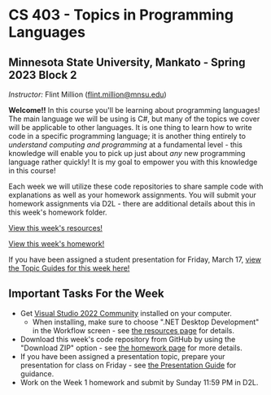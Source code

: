 # CS 403 - Topics in Programming Languages

## Minnesota State University, Mankato - Spring 2023 Block 2

*Instructor:* Flint Million ([flint.million@mnsu.edu](mailto:flint.million@mnsu.edu))

**Welcome!!** In this course you'll be learning about programming languages! The main language we will be using is C#, but many of the topics we cover will be applicable to other languages. It is one thing to learn how to write code in a specific programming language; it is another thing entirely to *understand computing and programming* at a fundamental level - this knowledge will enable you to pick up just about *any* new programming language rather quickly! It is my goal to empower you with this knowledge in this course!

Each week we will utilize these code repositories to share sample code with explanations as well as your homework assignments. You will submit your homework assignments via D2L - there are additional details about this in this week's homework folder. 

[View this week's resources!](RESOURCES.md)

[View this week's homework!](homework/README.md)

If you have been assigned a student presentation for Friday, March 17, [view the Topic Guides for this week here!](PRESENTATIONS.md)

## Important Tasks For the Week

* Get [Visual Studio 2022 Community](https://visualstudio.microsoft.com/vs/) installed on your computer.
  * When installing, make sure to choose ".NET Desktop Development" in the Workflow screen - see [the resources page](RESOURCES.md#installing-visual-studio-2022) for details.
* Download this week's code repository from GitHub by using the "Download ZIP" option - see [the homework page](homework/README.md) for more details.
* If you have been assigned a presentation topic, prepare your presentation for class on Friday - see [the Presentation Guide](https://mnsu.learn.minnstate.edu/d2l/le/content/6192136/viewContent/59970825/View) for guidance.
* Work on the Week 1 homework and submit by Sunday 11:59 PM in D2L.

